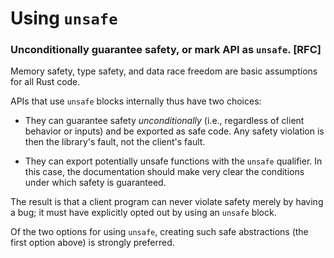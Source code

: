 # Using `unsafe`

### Unconditionally guarantee safety, or mark API as `unsafe`. **[RFC]**

Memory safety, type safety, and data race freedom are basic assumptions for all
Rust code.

APIs that use `unsafe` blocks internally thus have two choices:

* They can guarantee safety _unconditionally_ (i.e., regardless of client
  behavior or inputs) and be exported as safe code. Any safety violation is then
  the library's fault, not the client's fault.

* They can export potentially unsafe functions with the `unsafe` qualifier. In
  this case, the documentation should make very clear the conditions under which
  safety is guaranteed.

The result is that a client program can never violate safety merely by having a
bug; it must have explicitly opted out by using an `unsafe` block.

Of the two options for using `unsafe`, creating such safe abstractions (the
first option above) is strongly preferred.
